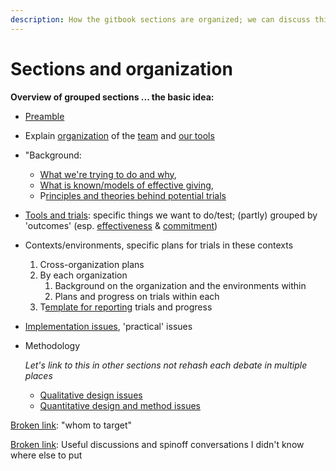 ```yaml
---
description: How the gitbook sections are organized; we can discuss this
---
```


# Sections and organization

**Overview of grouped sections ... the basic idea:**

* [Preamble](../)
* Explain [organization](sections-and-organization.md) of the [team](our-team-and-resources/) and [our tools](https://github.com/daaronr/effective\_giving\_market\_testing/tree/76fd750340efe8794ed505cc87e8e0905ddeb98e/organization-and-overview/how-this-gitbook-works/README.md)
* "Background:
  * [What we're trying to do and why](broken-reference/),
  * [What is known/models of effective giving](../background/models-theories-psychological-norms.md),
  * P[rinciples and theories behind potential trials](../background/tools-and-trials-overview/tools-interventions-principles.md)
* [Tools and trials](broken-reference/): specific things we want to do/test; (partly) grouped by 'outcomes' (esp. [effectiveness](broken-reference/) & [commitment](broken-reference/))
* Contexts/environments, specific plans for trials in these contexts
  1. Cross-organization plans
  2. By each organization
     1. Background on the organization and the environments within
     2. Plans and progress on trials within each
  3. T[emplate for reporting](../contexts-environments-plans-tests/trial-reporting-template.md#concise-reporting-template) trials and progress
* [Implementation issues](broken-reference/), 'practical' issues
*   Methodology

    _Let's link to this in other sections not rehash each debate in multiple places_

    * [Qualitative design issues](../methodological-discussion/qualitative-design-issues.md)
    * [Quantitative design and method issues](../methodological-discussion/experimental-design-methods-issues.md)

&#x20;[Broken link](broken-reference "mention"): "whom to target"

[Broken link](broken-reference "mention"): Useful discussions and spinoff conversations I didn't know where else to put
